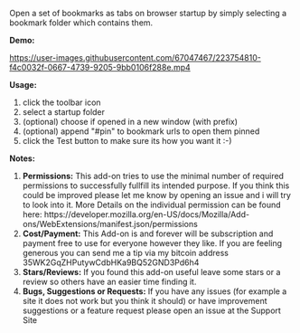 Open a set of bookmarks as tabs on browser startup by simply selecting a bookmark folder which contains them. 

<b>Demo:</b>

https://user-images.githubusercontent.com/67047467/223754810-f4c0032f-0667-4739-9205-9bb0106f288e.mp4

<b>Usage:</b>
<ol>
        <li>click the toolbar icon</li>
        <li>select a startup folder</li>
        <li>(optional) choose if opened in a new window (with prefix) </li>
        <li>(optional) append "#pin" to bookmark urls to open them pinned </li>
        <li>click the Test button to make sure its how you want it :-) </li>
</ol>

<b>Notes:</b>
<ol>
    <li><b>Permissions:</b>
        This add-on tries to use the minimal number of required permissions to successfully fullfill its intended purpose.
        If you think this could be improved please let me know by opening an issue and i will try to look into it.
        More Details on the individual permission can be found here: https://developer.mozilla.org/en-US/docs/Mozilla/Add-ons/WebExtensions/manifest.json/permissions
    </li>
    <li><b>Cost/Payment:</b>
        This Add-on is and forever will be subscription and payment free to use for everyone however they like.
        If you are feeling generous you can send me a tip via my bitcoin address 35WK2GqZHPutywCdbHKa9BQ52GND3Pd6h4
    </li>
    <li><b>Stars/Reviews:</b>
        If you found this add-on useful leave some stars or a review so others have an  easier time finding it.
    </li>
    <li><b>Bugs, Suggestions or Requests:</b>
        If you have any issues (for example a site it does not work but you think it should) or have improvement suggestions or a feature request please open an issue at the Support Site
    </li>
</ol>

